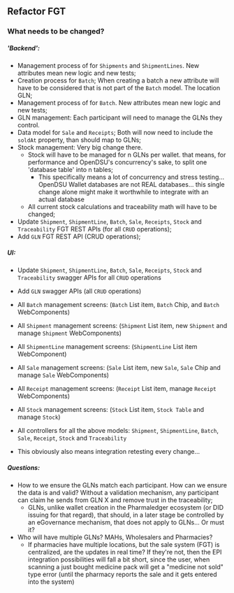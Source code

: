 ## Refactor FGT

### What needs to be changed?

##### 'Backend':
- Management process of for `Shipments` and `ShipmentLines`. New attributes mean new logic and new tests;
- Creation process for `Batch`; When creating a batch a new attribute will have to be considered that is not part of the `Batch` model. The location GLN;
- Management process of for `Batch`. New attributes mean new logic and new tests;
- GLN management: Each participant will need to manage the GLNs they control.
- Data model for `Sale` and `Receipts`; Both will now need to include the `soldAt` property, than should map to GLNs;
- Stock management: Very big change there. 
   - Stock will have to be managed for n GLNs per wallet. that means, for performance and OpenDSU's concurrency's sake, to split one 'database table' into n tables;
     - This specifically means a lot of concurrency and stress testing... OpenDSU Wallet databases are not REAL databases... this single change alone might make it worthwhile to integrate with an actual database
   - All current stock calculations and traceability math will have to be changed;
- Update `Shipment`, `ShipmentLine`, `Batch`, `Sale`, `Receipts`, `Stock` and `Traceability` FGT REST APIs (for all `CRUD` operations);
- Add `GLN` FGT REST API (CRUD operations);


##### UI:
 - Update `Shipment`, `ShipmentLine`, `Batch`, `Sale`, `Receipts`, `Stock` and `Traceability` swagger APIs for all `CRUD` operations
 - Add `GLN` swagger APIs (all `CRUD` operations)
 - All `Batch` management screens: (`Batch` List item, `Batch` Chip, and `Batch` WebComponents)
 - All `Shipment` management screens: (`Shipment` List item, new `Shipment` and manage `Shipment` WebComponents)
 - All `ShipmentLine` management screens: (`ShipmentLine` List item WebComponent)
 - All `Sale` management screens: (`Sale` List item, new `Sale`, `Sale` Chip and manage `Sale` WebComponents)
 - All `Receipt` management screens: (`Receipt` List item, manage `Receipt` WebComponents)
 - All `Stock` management screens: (`Stock` List item, `Stock Table` and manage `Stock`)
 - All controllers for all the above models: `Shipment`, `ShipmentLine`, `Batch`, `Sale`, `Receipt`, `Stock` and `Traceability`

- This obviously also means integration retesting every change...

##### Questions:
- How to we ensure the GLNs match each participant. How can we ensure the data is and valid? Without a validation mechanism, any participant can claim he sends from GLN X and remove trust in the traceability;
    - GLNs, unlike wallet creation in the Pharmaledger ecosystem (or DID issuing for that regard), that should, in a later stage be controlled by an eGovernance mechanism, that does not apply to GLNs... Or must it?
- Who will have multiple GLNs? MAHs, Wholesalers and Pharmacies?
    - If pharmacies have multiple locations, but the sale system (FGT) is centralized, are the updates in real time? If they're not, then the EPI integration possibilities will fall a bit short, since the user, when scanning a just bought medicine pack will get a "medicine not sold" type error (until the pharmacy reports the sale and it gets entered into the system)


